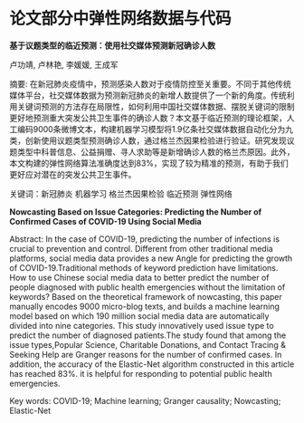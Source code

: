 # 论文部分中弹性网络数据与代码

**基于议题类型的临近预测：使用社交媒体预测新冠确诊人数**

卢功靖, 卢林艳, 李媛媛, 王成军 

摘要: 在新冠肺炎疫情中，预测感染人数对于疫情防控至关重要。不同于其他传统媒体平台，社交媒体数据为预测新冠肺炎的新增人数提供了一个新的角度。传统利用关键词预测的方法存在局限性，如何利用中国社交媒体数据、摆脱关键词的限制更好地预测重大突发公共卫生事件的确诊人数？本文基于临近预测的理论框架，人工编码9000条微博文本，构建机器学习模型将1.9亿条社交媒体数据自动化分为九类，创新使用议题类型预测确诊人数，通过格兰杰因果检验进行验证。研究发现议题类型中科普信息、公益捐赠、寻人求助等是新增确诊人数的格兰杰原因。此外，本文构建的弹性网络算法准确度达到83%，实现了较为精准的预测，有助于我们更好应对潜在的突发公共卫生事件。	

关键词：新冠肺炎 机器学习 格兰杰因果检验 临近预测 弹性网络

**Nowcasting Based on Issue Categories: Predicting the Number of Confirmed Cases of COVID-19 Using Social Media**

Abstract: In the case of COVID-19, predicting the number of infections is crucial to prevention and control. Different from other traditional media platforms, social media data provides a new Angle for predicting the growth of COVID-19.Traditional methods of keyword prediction have limitations. How to use Chinese social media data to better predict the number of people diagnosed with public health emergencies without the limitation of keywords? Based on the theoretical framework of nowcasting, this paper manually encodes 9000 micro-blog texts, and builds a machine learning model based on which 190 million social media data are automatically divided into nine categories. This study innovatively used issue type to predict the number of diagnosed patients.The study found that among the issue types,Popular Science, Charitable Donations, and Contact Tracing & Seeking Help are Granger reasons for  the number of confirmed cases. In addition, the accuracy of the Elastic-Net algorithm constructed in this article has reached 83%. it is helpful for responding to potential public health emergencies.

Key words: COVID-19; Machine learning; Granger causality; Nowcasting; Elastic-Net
